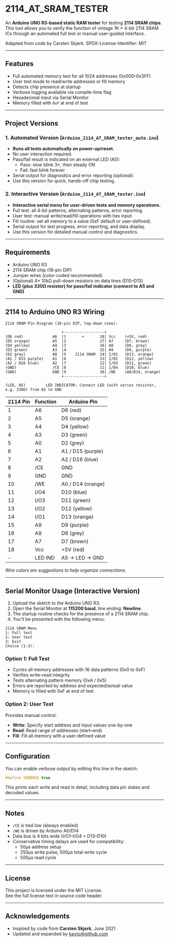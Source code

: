 # 2114_AT_SRAM_TESTER

An **Arduino UNO R3-based static RAM tester** for testing **2114 SRAM chips**.  
This tool allows you to verify the function of vintage 1K × 4-bit 2114 SRAM ICs through an automated full test or manual user-guided interface.

Adapted from code by Carsten Skjerk. 
SPDX-License-Identifier: MIT

---

## Features

- Full automated memory test for all 1024 addresses (0x000–0x3FF)
- User test mode to read/write addresses or fill memory
- Detects chip presence at startup
- Verbose logging available via compile-time flag
- Hexadecimal input via Serial Monitor
- Memory filled with `0xF` at end of test

---

## Project Versions

### 1. Automated Version (`Arduino_2114_AT_SRAM_tester_auto.ino`)
- **Runs all tests automatically on power-up/reset.**
- No user interaction required.
- Pass/fail result is indicated on an external LED (A5):
  - Pass: slow blink 3×, then steady ON
  - Fail: fast blink forever
- Serial output for diagnostics and error reporting (optional).
- Use this version for quick, hands-off chip testing.

### 2. Interactive Version (`Arduino_2114_AT_SRAM_tester.ino`)
- **Interactive serial menu for user-driven tests and memory operations.**
- Full test: all 4-bit patterns, alternating patterns, error reporting.
- User test: manual write/read/fill operations with hex input.
- Fill routine: set all memory to a value (0xF default or user-defined).
- Serial output for test progress, error reporting, and data display.
- Use this version for detailed manual control and diagnostics.

---

## Requirements

- Arduino UNO R3
- 2114 SRAM chip (18-pin DIP)
- Jumper wires (color-coded recommended)
- (Optional) 4× 10kΩ pull-down resistors on data lines (D10–D13)
- **LED (plus 330Ω resistor) for pass/fail indicator (connect to A5 and GND)**

---

## 2114 to Arduino UNO R3 Wiring

```
2114 SRAM Pin Diagram (18-pin DIP, top-down view):

                         +------------------+
(D6 red)             A6  |1       +       18| Vcc    (+5V, red)
(D5 orange)          A5  |2               17| A7     (D7, brown)
(D4 yellow)          A4  |3               16| A8     (D8, grey)
(D3 green)           A3  |4               15| A9     (D9, purple)
(D2 grey)            A0  |5    2114 SRAM  14| I/O1   (D13, orange)
(A1 / D15 purple)    A1  |6               13| I/O2   (D12, yellow)
(A2 / D16 blue)      A2  |7               12| I/O3   (D11, green)
(GND)                /CE |8               11| I/O4   (D10, blue)
(GND)                GND |9               10| /WE    (A0/D14, orange)
                         +------------------+

(LED, A5)         LED INDICATOR: Connect LED (with series resistor, e.g. 330Ω) from A5 to GND
```

| 2114 Pin | Function   | Arduino Pin       |
|----------|------------|-------------------|
| 1        | A6         | D6 (red)          |
| 2        | A5         | D5 (orange)       |
| 3        | A4         | D4 (yellow)       |
| 4        | A3         | D3 (green)        |
| 5        | A0         | D2 (grey)         |
| 6        | A1         | A1 / D15 (purple) |
| 7        | A2         | A2 / D16 (blue)   |
| 8        | /CE        | GND               |
| 9        | GND        | GND               |
| 10       | /WE        | A0 / D14 (orange) |
| 11       | I/O4       | D10 (blue)        |
| 12       | I/O3       | D11 (green)       |
| 13       | I/O2       | D12 (yellow)      |
| 14       | I/O1       | D13 (orange)      |
| 15       | A9         | D9 (purple)       |
| 16       | A8         | D8 (grey)         |
| 17       | A7         | D7 (brown)        |
| 18       | Vcc        | +5V (red)         |
| -        | LED IND    | A5 → LED → GND    |

*Wire colors are suggestions to help organize connections.*

---

## Serial Monitor Usage (Interactive Version)

1. Upload the sketch to the Arduino UNO R3.
2. Open the Serial Monitor at **115200 baud**, line ending: **Newline**.
3. The startup routine checks for the presence of a 2114 SRAM chip.
4. You'll be presented with the following menu:

```
2114 SRAM Menu
1: Full test
2: User test
3: Exit
Choice (1-3):
```

### Option 1: Full Test
- Cycles all memory addresses with 16 data patterns (0x0 to 0xF)
- Verifies write-read integrity
- Tests alternating pattern memory (0xA / 0x5)
- Errors are reported by address and expected/actual value
- Memory is filled with 0xF at end of test

### Option 2: User Test

Provides manual control:
- **Write**: Specify start address and input values one-by-one
- **Read**: Read range of addresses (start–end)
- **Fill**: Fill all memory with a user-defined value

---

## Configuration

You can enable verbose output by editing this line in the sketch:

```cpp
#define VERBOSE true
```

This prints each write and read in detail, including data pin states and decoded values.

---

## Notes

- `/CE` is tied low (always enabled)
- `/WE` is driven by Arduino A0/D14
- Data bus is 4 bits wide (I/O1–I/O4 = D13–D10)
- Conservative timing delays are used for compatibility:
  - 50µs address setup
  - 250µs write pulse, 500µs total write cycle
  - 500µs read cycle

---

## License

This project is licensed under the MIT License.  
See the full license text in source code header.

---

## Acknowledgements

- Inspired by code from **Carsten Skjerk**, June 2021  
- Updated and expanded by [kayto@github.com](https://github.com/kayto)
